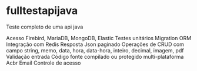 # fulltestapijava
Teste completo de uma api java


Acesso Firebird, MariaDB, MongoDB, Elastic
Testes unitários
Migration
ORM
Integração com Redis
Resposta Json paginado
Operações de CRUD com campo string, memo, data, hora, data-hora, inteiro, decimal, imagem, pdf
Validação entrada
Código fonte compilado ou protegido
multi-plataforma
Acbr
Email
Controle de acesso

